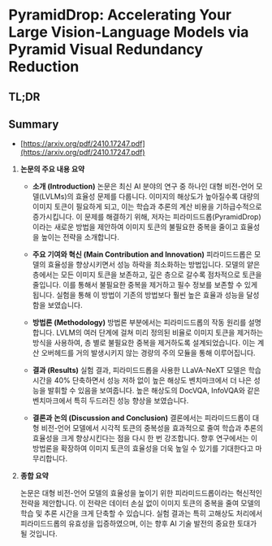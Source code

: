 # PyramidDrop: Accelerating Your Large Vision-Language Models via Pyramid Visual Redundancy Reduction
## TL;DR
## Summary
- [https://arxiv.org/pdf/2410.17247.pdf](https://arxiv.org/pdf/2410.17247.pdf)

1. **논문의 주요 내용 요약**

    - **소개 (Introduction)**
      논문은 최신 AI 분야의 연구 중 하나인 대형 비전-언어 모델(LVLMs)의 효율성 문제를 다룹니다. 이미지의 해상도가 높아질수록 대량의 이미지 토큰이 필요하게 되고, 이는 학습과 추론의 계산 비용을 기하급수적으로 증가시킵니다. 이 문제를 해결하기 위해, 저자는 피라미드드롭(PyramidDrop)이라는 새로운 방법을 제안하여 이미지 토큰의 불필요한 중복을 줄이고 효율성을 높이는 전략을 소개합니다.

    - **주요 기여와 혁신 (Main Contribution and Innovation)**
      피라미드드롭은 모델의 효율성을 향상시키면서 성능 하락을 최소화하는 방법입니다. 모델의 얕은 층에서는 모든 이미지 토큰을 보존하고, 깊은 층으로 갈수록 점차적으로 토큰을 줄입니다. 이를 통해서 불필요한 중복을 제거하고 필수 정보를 보존할 수 있게 됩니다. 실험을 통해 이 방법이 기존의 방법보다 훨씬 높은 효율과 성능을 달성함을 보였습니다.

    - **방법론 (Methodology)**
      방법론 부분에서는 피라미드드롭의 작동 원리를 설명합니다. LVLM의 여러 단계에 걸쳐 미리 정의된 비율로 이미지 토큰을 제거하는 방식을 사용하여, 층 별로 불필요한 중복을 제거하도록 설계되었습니다. 이는 계산 오버헤드를 거의 발생시키지 않는 경량의 주의 모듈을 통해 이루어집니다.

    - **결과 (Results)**
      실험 결과, 피라미드드롭을 사용한 LLaVA-NeXT 모델은 학습 시간을 40% 단축하면서 성능 저하 없이 높은 해상도 벤치마크에서 더 나은 성능을 발휘할 수 있음을 보여줍니다. 높은 해상도의 DocVQA, InfoVQA와 같은 벤치마크에서 특히 두드러진 성능 향상을 보였습니다.

    - **결론과 논의 (Discussion and Conclusion)**
      결론에서는 피라미드드롭이 대형 비전-언어 모델에서 시각적 토큰의 중복성을 효과적으로 줄여 학습과 추론의 효율성을 크게 향상시킨다는 점을 다시 한 번 강조합니다. 향후 연구에서는 이 방법론을 확장하여 이미지 토큰의 효율성을 더욱 높일 수 있기를 기대한다고 마무리합니다.

2. **종합 요약**

    논문은 대형 비전-언어 모델의 효율성을 높이기 위한 피라미드드롭이라는 혁신적인 전략을 제안합니다. 이 전략은 데이터 손실 없이 이미지 토큰의 중복을 줄여 모델의 학습 및 추론 시간을 크게 단축할 수 있습니다. 실험 결과는 특히 고해상도 처리에서 피라미드드롭의 유효성을 입증하였으며, 이는 향후 AI 기술 발전의 중요한 토대가 될 것입니다.